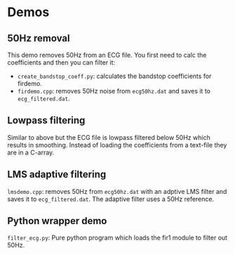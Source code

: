# Demos

## 50Hz removal
This demo removes 50Hz from an ECG file. You first need
to calc the coefficients and then you can filter it:

 - `create_bandstop_coeff.py`: calculates the bandstop coefficients for firdemo.
 - `firdemo.cpp`: removes 50Hz noise from `ecg50hz.dat` and saves it to `ecg_filtered.dat`.

## Lowpass filtering
Similar to above but the ECG file is lowpass filtered below 50Hz
which results in smoothing. Instead of loading the coefficients
from a text-file they are in a C-array.

## LMS adaptive filtering
`lmsdemo.cpp`: removes 50Hz from `ecg50hz.dat` with an adptive LMS filter and saves it to `ecg_filtered.dat`. The adaptive filter uses a 50Hz reference.

## Python wrapper demo
`filter_ecg.py`: Pure python program which loads the fir1 module to filter out 50Hz.
